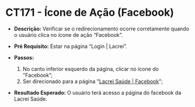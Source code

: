 # CT171 - Ícone de Ação (Facebook)

- **Descrição:** Verificar se o redirecionamento ocorre corretamente quando o usuário clica no ícone de ação “Facebook”.

- **Pré Requisito:** Estar na página “Login | Lacrei”.

- **Passos:**
    1. No canto inferior esquerdo da página, clicar no ícone do "Facebook”;
    2. Ser direcionado para a página "[Lacrei Saúde | Facebook](https://www.facebook.com/lacrei.saude/)";
    
- **Resultado Esperado:** O usuário terá acesso a página do facebook da Lacrei Saúde.